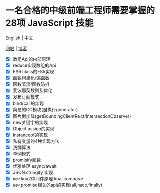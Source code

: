 # 一名合格的中级前端工程师需要掌握的28项 JavaScript 技能

[English](README.md) | 中文

[网站](https://yeyan1996.github.io/practical-javascript/README-zh_CN.html) | [博客](https://juejin.im/post/5cef46226fb9a07eaf2b7516)

* [x] 数组Api的内部原理
* [x] reduce实现数组的Api
* [x] ES6 class的ES5实现
* [x] 函数柯里化/偏函数
* [x] 函数节流/函数防抖
* [x] 斐波那契数列及优化
* [x] 发布订阅模式
* [x] bind/call的实现
* [x] 简易的CO模块(自执行generator)
* [x] 图片懒加载(getBoundingClientRect/intersectionObserver)
* [x] new关键字的实现
* [x] Object.assign的实现
* [x] instanceof的实现
* [x] 私有变量的4种实现方法
* [x] 洗牌算法
* [x] 单例模式
* [x] promisify函数
* [x] 优雅处理 async/await
* [x] JSON.stringify 实现
* [x] `new` koa2中间件原理 koa-compose
* [x] `new` promise相关的api的实现(all,race,finally)
